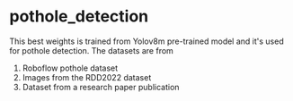 # pothole_detection

This best weights is trained from Yolov8m pre-trained model and it's used for pothole detection. The datasets are from  
1. Roboflow pothole dataset
2. Images from the RDD2022 dataset
3. Dataset from a research paper publication

